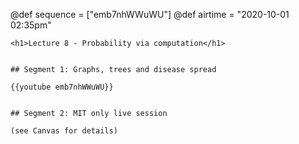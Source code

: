 @def sequence = ["emb7nhWWuWU"]
@def airtime = "2020-10-01 02:35pm"
~~~
<h1>Lecture 8 - Probability via computation</h1>
~~~

~~~Airs on: <span class="moment">~~~{{showtime airtime}}~~~ EST</span>~~~

## Segment 1: Graphs, trees and disease spread

{{youtube emb7nhWWuWU}}


## Segment 2: MIT only live session

(see Canvas for details)

